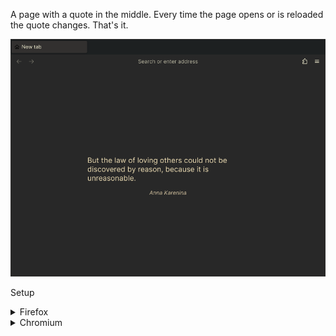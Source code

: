 A page with a quote in the middle. Every time the page opens or is reloaded the quote changes. That's it.

![](images/current.png)

Setup

<details>
    <summary>Firefox</summary>
    <br>

> **NOTE**
> Firefox's installation location may vary. For example on a fresh Debian you should look for `/usr/lib/firefox-esr`.

In `/usr/lib/firefox/defaults/pref/autoconfig.js`

```javascript
pref("general.config.filename", "firefox.cfg");
pref("general.config.obscure_value", 0);
pref("general.config.sandbox_enabled", false);
```

In `/usr/lib/firefox/firefox.cfg`

```javascript
// First line must be a comment
var { classes: Cc, interfaces: Ci, utils: Cu } = Components;
try {
	Cu.import("resource:///modules/AboutNewTab.jsm");
	var newTabURL = "file:///path/to/NewTab/src/index.html"; // <- CHANGE THIS!
	AboutNewTab.newTabURL = newTabURL;
} catch (e) {
	Cu.reportError(e);
} // report errors in the Browser Console

// Auto focus new tab content
try {
	Cu.import("resource://gre/modules/Services.jsm");
	Cu.import("resource:///modules/BrowserWindowTracker.jsm");

	Services.obs.addObserver(() => {
		window = BrowserWindowTracker.getTopWindow();
		window.gBrowser.selectedBrowser.focus();
	}, "browser-open-newtab-start");
} catch (e) {
	Cu.reportError(e);
}
```

Then restart Firefox.
</details>

<details>
    <summary>Chromium</summary>

1. Go to `chrome://extensions`
2. Turn on "Developer mode" in the-top left corner
3. Finally click "Load unpacked" and select the root of the extension directory (in this case `src`).
</details>

